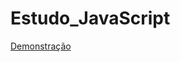 # Estudo_JavaScript

<a href="https://danielcarlos-s.github.io/Tabela-de-Nutricionista/">Demonstração</a>
